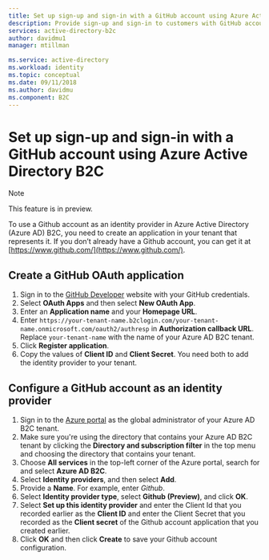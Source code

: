 ```yaml
---
title: Set up sign-up and sign-in with a GitHub account using Azure Active Directory B2C | Microsoft Docs
description: Provide sign-up and sign-in to customers with GitHub accounts in your applications using Azure Active Directory B2C.
services: active-directory-b2c
author: davidmu1
manager: mtillman

ms.service: active-directory
ms.workload: identity
ms.topic: conceptual
ms.date: 09/11/2018
ms.author: davidmu
ms.component: B2C
---
```


# Set up sign-up and sign-in with a GitHub account using Azure Active Directory B2C

> [!NOTE]
> This feature is in preview.
> 

To use a Github account as an identity provider in Azure Active Directory (Azure AD) B2C, you need to create an application in your tenant that represents it. If you don’t already have a Github account, you can get it at [https://www.github.com/](https://www.github.com/).

## Create a GitHub OAuth application

1. Sign in to the [GitHub Developer](https://github.com/settings/developers) website with your GitHub credentials.
2. Select **OAuth Apps** and then select **New OAuth App**.
3. Enter an **Application name** and your **Homepage URL**.
4. Enter `https://your-tenant-name.b2clogin.com/your-tenant-name.onmicrosoft.com/oauth2/authresp` in **Authorization callback URL**. Replace `your-tenant-name` with the name of your Azure AD B2C tenant.
5. Click **Register application**.
6. Copy the values of **Client ID** and **Client Secret**. You need both to add the identity provider to your tenant.

## Configure a GitHub account as an identity provider

1. Sign in to the [Azure portal](https://portal.azure.com/) as the global administrator of your Azure AD B2C tenant.
2. Make sure you're using the directory that contains your Azure AD B2C tenant by clicking the **Directory and subscription filter** in the top menu and choosing the directory that contains your tenant.
3. Choose **All services** in the top-left corner of the Azure portal, search for and select **Azure AD B2C**.
4. Select **Identity providers**, and then select **Add**.
5. Provide a **Name**. For example, enter *Github*.
6. Select **Identity provider type**, select **Github (Preview)**, and click **OK**.
7. Select **Set up this identity provider** and enter the Client Id that you recorded earlier as the **Client ID** and enter the Client Secret that you recorded as the **Client secret** of the Github account application that you created earlier.
8. Click **OK** and then click **Create** to save your Github account configuration.